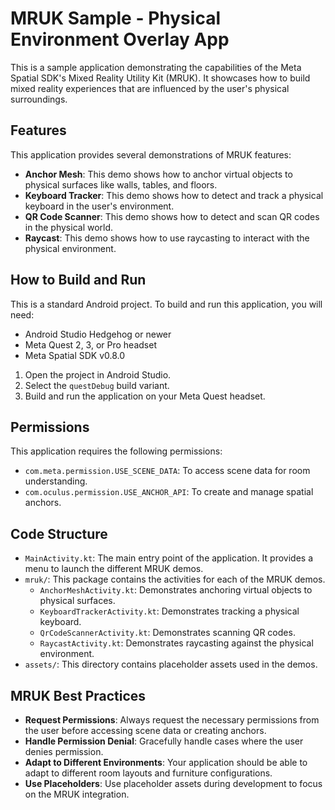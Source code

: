 # MRUK Sample - Physical Environment Overlay App

This is a sample application demonstrating the capabilities of the Meta Spatial SDK's Mixed Reality Utility Kit (MRUK). It showcases how to build mixed reality experiences that are influenced by the user's physical surroundings.

## Features

This application provides several demonstrations of MRUK features:

*   **Anchor Mesh**: This demo shows how to anchor virtual objects to physical surfaces like walls, tables, and floors.
*   **Keyboard Tracker**: This demo shows how to detect and track a physical keyboard in the user's environment.
*   **QR Code Scanner**: This demo shows how to detect and scan QR codes in the physical world.
*   **Raycast**: This demo shows how to use raycasting to interact with the physical environment.

## How to Build and Run

This is a standard Android project. To build and run this application, you will need:

*   Android Studio Hedgehog or newer
*   Meta Quest 2, 3, or Pro headset
*   Meta Spatial SDK v0.8.0

1.  Open the project in Android Studio.
2.  Select the `questDebug` build variant.
3.  Build and run the application on your Meta Quest headset.

## Permissions

This application requires the following permissions:

*   `com.meta.permission.USE_SCENE_DATA`: To access scene data for room understanding.
*   `com.oculus.permission.USE_ANCHOR_API`: To create and manage spatial anchors.

## Code Structure

*   `MainActivity.kt`: The main entry point of the application. It provides a menu to launch the different MRUK demos.
*   `mruk/`: This package contains the activities for each of the MRUK demos.
    *   `AnchorMeshActivity.kt`: Demonstrates anchoring virtual objects to physical surfaces.
    *   `KeyboardTrackerActivity.kt`: Demonstrates tracking a physical keyboard.
    *   `QrCodeScannerActivity.kt`: Demonstrates scanning QR codes.
    *   `RaycastActivity.kt`: Demonstrates raycasting against the physical environment.
*   `assets/`: This directory contains placeholder assets used in the demos.

## MRUK Best Practices

*   **Request Permissions**: Always request the necessary permissions from the user before accessing scene data or creating anchors.
*   **Handle Permission Denial**: Gracefully handle cases where the user denies permission.
*   **Adapt to Different Environments**: Your application should be able to adapt to different room layouts and furniture configurations.
*   **Use Placeholders**: Use placeholder assets during development to focus on the MRUK integration.
